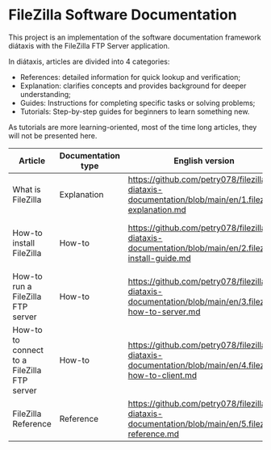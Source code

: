 # FileZilla Software Documentation

This project is an implementation of the software documentation framework diátaxis with the FileZilla FTP Server application.

In diátaxis, articles are divided into 4 categories:

* References: detailed information for quick lookup and verification;
*  Explanation: clarifies concepts and provides background for deeper understanding;
* Guides: Instructions for completing specific tasks or solving problems;
* Tutorials: Step-by-step guides for beginners to learn something new.

As tutorials are more learning-oriented, most of the time long articles, they will not be presented here.

| Article                                     | Documentation type | English version | Portuguese (BR) version |
|---------------------------------------------|--------------------|-----------------|-------------------------|
| What is FileZilla                           | Explanation        | https://github.com/petry078/filezilla-diataxis-documentation/blob/main/en/1.filezilla-explanation.md | https://github.com/petry078/filezilla-diataxis-documentation/blob/main/pt-br/1.filezilla-referencia-ptbr.md |
| How-to install FileZilla                    | How-to             | https://github.com/petry078/filezilla-diataxis-documentation/blob/main/en/2.filezilla-install-guide.md | https://github.com/petry078/filezilla-diataxis-documentation/blob/main/pt-br/2.filezilla-guia-de-instalacao-ptbr.md |
| How-to run a FileZilla FTP server           | How-to             | https://github.com/petry078/filezilla-diataxis-documentation/blob/main/en/3.filezilla-how-to-server.md | https://github.com/petry078/filezilla-diataxis-documentation/blob/main/pt-br/3.filezilla-como-configurar-ptbr.md |
| How-to to connect to a FileZilla FTP server | How-to             | https://github.com/petry078/filezilla-diataxis-documentation/blob/main/en/4.filezilla-how-to-client.md | https://github.com/petry078/filezilla-diataxis-documentation/blob/main/pt-br/4.filezilla-como-acessar-ptbr.md |
| FileZilla Reference                         | Reference          | https://github.com/petry078/filezilla-diataxis-documentation/blob/main/en/5.filezilla-reference.md |  https://github.com/petry078/filezilla-diataxis-documentation/blob/main/pt-br/5.filezilla-reference.md | 
